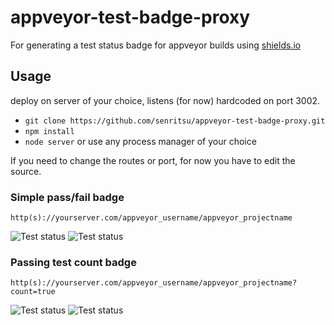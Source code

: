 # appveyor-test-badge-proxy

For generating a test status badge for appveyor builds using [shields.io](http://shields.io)

## Usage

deploy on server of your choice, listens (for now) hardcoded on port 3002.

- `git clone https://github.com/senritsu/appveyor-test-badge-proxy.git`
- `npm install`
- `node server` or use any process manager of your choice

If you need to change the routes or port, for now you have to edit the source.

### Simple pass/fail badge

`http(s)://yourserver.com/appveyor_username/appveyor_projectname`

![Test status](https://img.shields.io/badge/tests-passing-brightgreen.svg)
![Test status](https://img.shields.io/badge/tests-failing-red.svg)

### Passing test count badge

`http(s)://yourserver.com/appveyor_username/appveyor_projectname?count=true`

![Test status](https://img.shields.io/badge/tests-10/10-brightgreen.svg)
![Test status](https://img.shields.io/badge/tests-5/10-red.svg)
